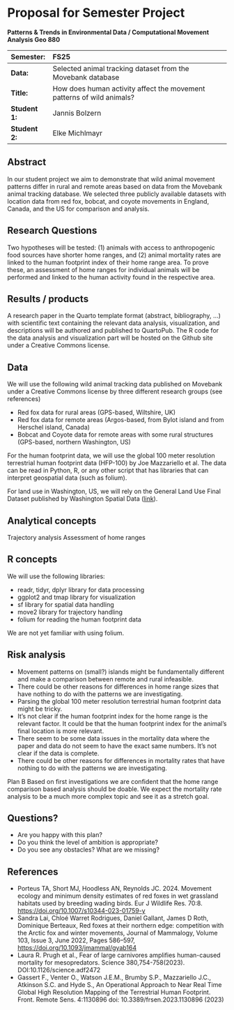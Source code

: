# Proposal for Semester Project


<!-- 
Please render a pdf version of this Markdown document with the command below (in your bash terminal) and push this file to Github. Please do not Rename this file (Readme.md has a special meaning on GitHub).

quarto render Readme.md --to pdf
-->

**Patterns & Trends in Environmental Data / Computational Movement
Analysis Geo 880**

| Semester:      | FS25                                     |
|:---------------|:---------------------------------------- |
| **Data:**      | Selected animal tracking dataset from the Movebank database  |
| **Title:**     | How does human activity affect the movement patterns of wild animals?   |
| **Student 1:** | Jannis Bolzern                        |
| **Student 2:** | Elke Michlmayr                        |

## Abstract 
<!-- (50-60 words) -->
In our student project we aim to demonstrate that wild animal movement patterns differ in rural and remote areas based on data from the Movebank animal tracking database. We selected three publicly available datasets with location data from red fox, bobcat, and coyote movements in England, Canada, and the US for comparison and analysis.

## Research Questions
<!-- (50-60 words) -->
Two hypotheses will be tested: (1) animals with access to anthropogenic food sources have shorter home ranges, and (2) animal mortality rates are linked to the human footprint index of their home range area. To prove these, an assessment of home ranges for individual animals will be performed and linked to the human activity found in the respective area.

## Results / products
<!-- (50-100 words) -->
<!-- What do you expect, anticipate? -->
A research paper in the Quarto template format (abstract, bibliography, …) with scientific text containing the relevant data analysis, visualization, and descriptions will be authored and published to QuartoPub. The R code for the data analysis and visualization part will be hosted on the Github site under a Creative Commons license.

## Data
<!-- (100-150 words) -->
<!-- What data will you use? Will you require additional context data? Where do you get this data from? Do you already have all the data? -->

We will use the following wild animal tracking data published on Movebank under a Creative Commons license by three different research groups (see references)

* Red fox data for rural areas (GPS-based, Wiltshire, UK)
* Red fox data for remote areas (Argos-based, from Bylot island and from Herschel island, Canada)
* Bobcat and Coyote data for remote areas with some rural structures (GPS-based, northern Washington, US)

For the human footprint data, we will use the global 100 meter resolution terrestrial human footprint data (HFP-100) by Joe Mazzariello et al. The data can be read in Python, R, or any other script that has libraries that can interpret geospatial data (such as folium).

For land use in Washington, US, we will rely on the General Land Use Final Dataset published by Washington Spatial Data ([link](https://geo.wa.gov/datasets/a0ddbd4e0e2141b3841a6a42ff5aff46_0/explore?location=48.347066%2C-118.420235%2C9.91)).

## Analytical concepts
<!-- (100-200 words) -->
<!-- Which analytical concepts will you use? What conceptual movement spaces and respective modelling approaches of trajectories will you be using? What additional spatial analysis methods will you be using? -->
Trajectory analysis 
Assessment of home ranges

## R concepts
<!-- (50-100 words) -->
<!-- Which R concepts, functions, packages will you mainly use. What additional spatial analysis methods will you be using? -->
We will use the following libraries:

* readr, tidyr, dplyr library for data processing
* ggplot2 and tmap library for visualization
* sf library for spatial data handling
* move2 library for trajectory handling
* folium for reading the human footprint data

We are not yet familiar with using folium.

## Risk analysis
<!-- (100-150 words) -->
<!-- What could be the biggest challenges/problems you might face? What is your plan B? -->
* Movement patterns on (small?) islands might be fundamentally different and make a comparison between remote and rural infeasible.
* There could be other reasons for differences in home range sizes that have nothing to do with the patterns we are investigating.
* Parsing the global 100 meter resolution terrestrial human footprint data might be tricky.
* It’s not clear if the human footprint index for the home range is the relevant factor. It could be that the human footprint index for the animal’s final location is more relevant.
* There seem to be some data issues in the mortality data where the paper and data do not seem to have the exact same numbers. It’s not clear if the data is complete.
* There could be other reasons for differences in mortality rates that have nothing to do with the patterns we are investigating.

Plan B
Based on first investigations we are confident that the home range comparison based analysis should be doable. We expect the mortality rate analysis to be a much more complex topic and see it as a stretch goal.

## Questions? 
<!-- (100-150 words) -->
<!-- Which questions would you like to discuss at the coaching session? -->

* Are you happy with this plan?
* Do you think the level of ambition is appropriate?
* Do you see any obstacles? What are we missing?

## References
* Porteus TA, Short MJ, Hoodless AN, Reynolds JC. 2024. Movement ecology and minimum density estimates of red foxes in wet grassland habitats used by breeding wading birds. Eur J Wildlife Res. 70:8. https://doi.org/10.1007/s10344-023-01759-y
* Sandra Lai, Chloé Warret Rodrigues, Daniel Gallant, James D Roth, Dominique Berteaux, Red foxes at their northern edge: competition with the Arctic fox and winter movements, Journal of Mammalogy, Volume 103, Issue 3, June 2022, Pages 586–597, https://doi.org/10.1093/jmammal/gyab164
* Laura R. Prugh et al., Fear of large carnivores amplifies human-caused mortality for mesopredators. Science 380,754-758(2023). DOI:10.1126/science.adf2472
* Gassert F., Venter O., Watson J.E.M., Brumby S.P., Mazzariello J.C., Atkinson S.C. and Hyde S., An Operational Approach to Near Real Time Global High Resolution Mapping of the Terrestrial Human Footprint. Front. Remote Sens. 4:1130896 doi: 10.3389/frsen.2023.1130896 (2023)
